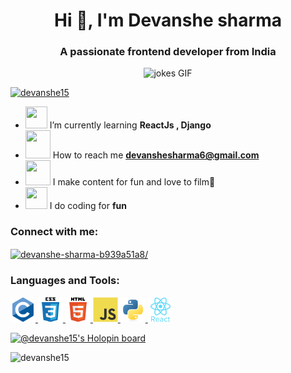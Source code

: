 <h1 align="center">Hi 👋, I'm Devanshe sharma</h1>
<h3 align="center">A passionate frontend developer from India</h3>
 <div align="center">
<img src="https://media.giphy.com/media/KSKvdT1YGCpUIonvSq/giphy.gif" width="300" alt="jokes GIF">
 </div>

<p align="left"> <a href="https://twitter.com/devanshe15" target="blank"><img src="https://img.shields.io/twitter/follow/devanshe15?logo=twitter&style=for-the-badge" alt="devanshe15" /></a> </p>

-  <img src="https://cultofthepartyparrot.com/parrots/hd/illuminatiparrot.gif" width="35" height="35"/>  I’m currently learning **ReactJs , Django**
- <img src="https://media.giphy.com/media/RlOAlt0Qmsw4CTIELN/giphy.gif" height="45" width="40"/> How to reach me **devanshesharma6@gmail.com**
- <img src="https://media.giphy.com/media/91BymptieRgKaF7tiR/giphy.gif" height="40" width="40"/> I make content for fun and love to film🎥
- <img src="https://cultofthepartyparrot.com/parrots/hd/illuminatiparrot.gif" width="35" height="35"/> I do coding for **fun**

<h3 align="left">Connect with me:</h3>
<p align="left">
<!-- <a href="https://in.pinterest.com/devansheesh/"target="blank"><img align="center" src="https://raw.githubusercontent.com/rahuldkjain/github-profile-readme-generator/master/src/images/icons/Social/pinterest.svg" alt="devanshe15" height="30" width="40" /></a>
<a href="https://twitter.com/devanshe15" target="blank"><img align="center" src="https://raw.githubusercontent.com/rahuldkjain/github-profile-readme-generator/master/src/images/icons/Social/twitter.svg" alt="devanshe15" height="30" width="40" /></a> -->
<a href="https://linkedin.com/in/devanshe-sharma-b939a51a8/" target="blank"><img align="center" src="https://raw.githubusercontent.com/rahuldkjain/github-profile-readme-generator/master/src/images/icons/Social/linked-in-alt.svg" alt="devanshe-sharma-b939a51a8/" height="30" width="40" /></a>
<!-- <a href="https://instagram.com/devansheesh_" target="blank"><img align="center" src="https://raw.githubusercontent.com/rahuldkjain/github-profile-readme-generator/master/src/images/icons/Social/instagram.svg" alt="devansheesh_" height="30" width="40" /></a> -->
<!-- <a href="https://medium.com/@Dsharma_" target="blank"><img align="center" src="https://raw.githubusercontent.com/rahuldkjain/github-profile-readme-generator/master/src/images/icons/Social/medium.svg" alt="@dsharma" height="30" width="40" /></a> -->
<!-- <a href="https://www.codechef.com/users/devanshesh" target="blank"><img align="center" src="https://cdn.jsdelivr.net/npm/simple-icons@3.1.0/icons/codechef.svg" alt="devanshesh" height="30" width="40" /></a>
<a href="https://www.hackerrank.com/devanshesharma" target="blank"><img align="center" src="https://raw.githubusercontent.com/rahuldkjain/github-profile-readme-generator/master/src/images/icons/Social/hackerrank.svg" alt="devanshesharma" height="30" width="40" /></a>
<a href="https://www.leetcode.com/devanshe/" target="blank"><img align="center" src="https://raw.githubusercontent.com/rahuldkjain/github-profile-readme-generator/master/src/images/icons/Social/leet-code.svg" alt="devanshe/" height="30" width="40" /></a>
</p> -->

<h3 align="left">Languages and Tools:</h3>
<p align="left"> <a href="https://www.cprogramming.com/" target="_blank" rel="noreferrer"> <img src="https://raw.githubusercontent.com/devicons/devicon/master/icons/c/c-original.svg" alt="c" width="40" height="40"/> </a> <a href="https://www.w3schools.com/css/" target="_blank" rel="noreferrer"> <img src="https://raw.githubusercontent.com/devicons/devicon/master/icons/css3/css3-original-wordmark.svg" alt="css3" width="40" height="40"/> </a> <a href="https://www.w3.org/html/" target="_blank" rel="noreferrer"> <img src="https://raw.githubusercontent.com/devicons/devicon/master/icons/html5/html5-original-wordmark.svg" alt="html5" width="40" height="40"/> </a> <a href="https://developer.mozilla.org/en-US/docs/Web/JavaScript" target="_blank" rel="noreferrer"> <img src="https://raw.githubusercontent.com/devicons/devicon/master/icons/javascript/javascript-original.svg" alt="javascript" width="40" height="40"/> </a> <a href="https://www.python.org" target="_blank" rel="noreferrer"> <img src="https://raw.githubusercontent.com/devicons/devicon/master/icons/python/python-original.svg" alt="python" width="40" height="40"/> </a> <a href="https://reactjs.org/" target="_blank" rel="noreferrer"> <img src="https://raw.githubusercontent.com/devicons/devicon/master/icons/react/react-original-wordmark.svg" alt="react" width="40" height="40"/> </a> </p>

[![@devanshe15's Holopin board](https://holopin.io/api/user/board?user=devanshe15)](https://holopin.io/@devanshe15)

<p align="left"> <img src="https://komarev.com/ghpvc/?username=devanshe15&label=Profile%20views&color=0e75b6&style=flat" alt="devanshe15" /> </p>
<!-- <h3>➕listen with me:</h3>
<img src="https://media.giphy.com/media/v1.Y2lkPTc5MGI3NjExa21jb3FhYzhjbjFzbGIzZWJhdzM0bG43MTd5OG03MGo5ZXgyOXU1bSZlcD12MV9pbnRlcm5hbF9naWZfYnlfaWQmY3Q9Zw/1vLHnnIiwUN7a/giphy.gif" width="200" />

![Alt text](https://spotify-recently-played-readme.vercel.app/api?user=1kinxfp635dmfnu7u83fho9c2&count=2)
 -->

